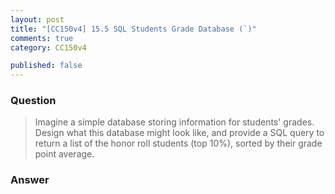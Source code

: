 ```yaml
---
layout: post
title: "[CC150v4] 15.5 SQL Students Grade Database (`)"
comments: true
category: CC150v4

published: false
---
```


### Question

> Imagine a simple database storing information for students' grades. Design what this database might look like, and provide a SQL query to return a list of the honor roll students (top 10%), sorted by their grade point average. 

### Answer 

